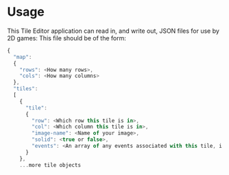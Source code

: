 # Usage

This Tile Editor application can read in, and write out, JSON files for use by 2D games:  This file should be of the form:


```javascript
{
  "map":
  {
    "rows": <How many rows>,
    "cols": <How many columns>
  },
  "tiles":
  [
    {
      "tile":
      {
        "row": <Which row this tile is in>,
        "col": <Which column this tile is in>,
        "image-name": <Name of your image>,
        "solid": <true or false>,
        "events": <An array of any events associated with this tile, i.e. moves character position, random encounter, hidden item, etc.>
      }
    }, 
    ...more tile objects
    
  
